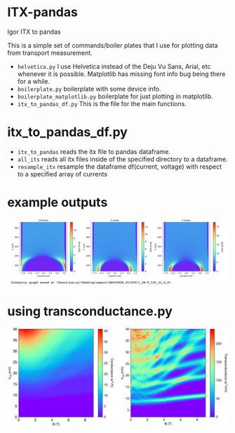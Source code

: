 # ITX-pandas
Igor ITX to pandas

This is a simple set of commands/boiler plates that I use for plotting data from transport measurement. 
- `helvetica.py` I use Helvetica instead of the Deju Vu Sans, Arial, etc whenever it is possible. Matplotlib has missing font info bug being there for a while. 
- `boilerplate.py`	boilerplate with some device info. 
- `boilerplate_matplotlib.py`	boilerplate for just plotting in matplotlib. 
- `itx_to_pandas_df.py` This is the file for the main functions. 

# itx_to_pandas_df.py 
- `itx_to_pandas` reads the itx file to pandas dataframe. 
- `all_its` reads all itx files inside of the specified directory to a dataframe. 
- `resample_itx` resample the dataframe df(current, voltage) with respect to a specified array of currents 

# example outputs 
![Alt text](result.png?raw=true "Title")

# using transconductance.py
![Alt text](result2.png?raw=true "Title")

